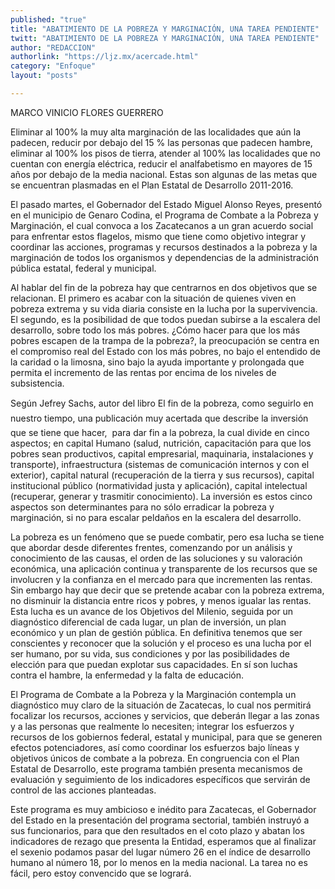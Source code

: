 ```yaml
---
published: "true"
title: "ABATIMIENTO DE LA POBREZA Y MARGINACIÓN, UNA TAREA PENDIENTE"
twitt: "ABATIMIENTO DE LA POBREZA Y MARGINACIÓN, UNA TAREA PENDIENTE"
author: "REDACCION"
authorlink: "https://ljz.mx/acercade.html"
category: "Enfoque"
layout: "posts"

---
```



  MARCO VINICIO FLORES GUERRERO



  Eliminar al 100% la muy alta marginación de las localidades que aún la padecen, reducir por debajo del 15 % las personas que padecen hambre, eliminar al 100% los pisos de tierra, atender al 100% las localidades que no cuentan con energía eléctrica, reducir el analfabetismo en mayores de 15 años por debajo de la media nacional. Estas son algunas de las metas que se encuentran plasmadas en el Plan Estatal de Desarrollo 2011-2016.






  El pasado martes, el Gobernador del Estado Miguel Alonso Reyes, presentó en el municipio de Genaro Codina, el Programa de Combate a la Pobreza y Marginación, el cual convoca a los Zacatecanos a un gran acuerdo social para enfrentar estos flagelos, mismo que tiene como objetivo integrar y coordinar las acciones, programas y recursos destinados a la pobreza y la marginación de todos los organismos y dependencias de la administración pública estatal, federal y municipal.



  Al hablar del fin de la pobreza hay que centrarnos en dos objetivos que se relacionan. El primero es acabar con la situación de quienes viven en pobreza extrema y su vida diaria consiste en la lucha por la supervivencia. El segundo, es la posibilidad de que todos puedan subirse a la escalera del desarrollo, sobre todo los más pobres. ¿Cómo hacer para que los más pobres escapen de la trampa de la pobreza?, la preocupación se centra en el compromiso real del Estado con los más pobres, no bajo el entendido de la caridad o la limosna, sino bajo la ayuda importante y prolongada que permita el incremento de las rentas por encima de los niveles de subsistencia.



  Según Jefrey Sachs, autor del libro El fin de la pobreza, como seguirlo en nuestro tiempo, una publicación muy acertada que describe la inversión que se tiene que hacer,  para dar fin a la pobreza, la cual divide en cinco aspectos; en capital Humano (salud, nutrición, capacitación para que los pobres sean productivos, capital empresarial, maquinaria, instalaciones y transporte), infraestructura (sistemas de comunicación internos y con el exterior), capital natural (recuperación de la tierra y sus recursos), capital institucional público (normatividad justa y aplicación), capital intelectual (recuperar, generar y trasmitir conocimiento). La inversión es estos cinco aspectos son determinantes para no sólo erradicar la pobreza y marginación, si no para escalar peldaños en la escalera del desarrollo.



  La pobreza es un fenómeno que se puede combatir, pero esa lucha se tiene que abordar desde diferentes frentes, comenzando por un análisis y conocimiento de las causas, el orden de las soluciones y su valoración económica, una aplicación continua y transparente de los recursos que se involucren y la confianza en el mercado para que incrementen las rentas. Sin embargo hay que decir que se pretende acabar con la pobreza extrema, no disminuir la distancia entre ricos y pobres, y menos igualar las rentas. Esta lucha es un avance de los Objetivos del Milenio, seguida por un diagnóstico diferencial de cada lugar, un plan de inversión, un plan económico y un plan de gestión pública. En definitiva tenemos que ser conscientes y reconocer que la solución y el proceso es una lucha por el ser humano, por su vida, sus condiciones y por las posibilidades de elección para que puedan explotar sus capacidades. En sí son luchas contra el hambre, la enfermedad y la falta de educación.



  El Programa de Combate a la Pobreza y la Marginación contempla un diagnóstico muy claro de la situación de Zacatecas, lo cual nos permitirá focalizar los recursos, acciones y servicios, que deberán llegar a las zonas y a las personas que realmente lo necesiten; integrar los esfuerzos y recursos de los gobiernos federal, estatal y municipal, para que se generen efectos potenciadores, así como coordinar los esfuerzos bajo líneas y objetivos únicos de combate a la pobreza. En congruencia con el Plan Estatal de Desarrollo, este programa también presenta mecanismos de evaluación y seguimiento de los indicadores específicos que servirán de control de las acciones planteadas.



  Este programa es muy ambicioso e inédito para Zacatecas, el Gobernador del Estado en la presentación del programa sectorial, también instruyó a sus funcionarios, para que den resultados en el coto plazo y abatan los indicadores de rezago que presenta la Entidad, esperamos que al finalizar el sexenio podamos pasar del lugar número 26 en el índice de desarrollo humano al número 18, por lo menos en la media nacional. La tarea no es fácil, pero estoy convencido que se logrará.

